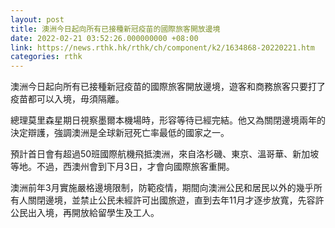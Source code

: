 ```yaml
---
layout: post
title: 澳洲今日起向所有已接種新冠疫苗的國際旅客開放邊境
date: 2022-02-21 03:52:26.000000000 +08:00
link: https://news.rthk.hk/rthk/ch/component/k2/1634868-20220221.htm
categories: rthk
---
```


澳洲今日起向所有已接種新冠疫苗的國際旅客開放邊境，遊客和商務旅客只要打了疫苗都可以入境，毋須隔離。

總理莫里森星期日視察墨爾本機場時，形容等待已經完結。他又為關閉邊境兩年的決定辯護，強調澳洲是全球新冠死亡率最低的國家之一。

預計首日會有超過50班國際航機飛抵澳洲，來自洛杉磯、東京、溫哥華、新加坡等地。不過，西澳州會到下月3日，才會向國際旅客重開。

澳洲前年3月實施嚴格邊境限制，防範疫情，期間向澳洲公民和居民以外的幾乎所有人關閉邊境，並禁止公民未經許可出國旅遊，直到去年11月才逐步放寬，先容許公民出入境，再開放給留學生及工人。
